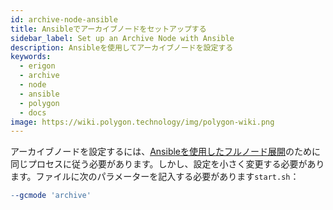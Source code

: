 ```yaml
---
id: archive-node-ansible
title: Ansibleでアーカイブノードをセットアップする
sidebar_label: Set up an Archive Node with Ansible
description: Ansibleを使用してアーカイブノードを設定する
keywords:
  - erigon
  - archive
  - node
  - ansible
  - polygon
  - docs
image: https://wiki.polygon.technology/img/polygon-wiki.png
---
```


アーカイブノードを設定するには、[<ins>Ansibleを使用したフルノード展開</ins>](/docs/develop/network-details/full-node-deployment)のために同じプロセスに従う必要があります。しかし、設定を小さく変更する必要があります。ファイルに次のパラメーターを記入する必要があります`start.sh`：

```makefile
--gcmode 'archive'
```
